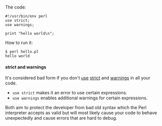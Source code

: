 The code:

    #!/usr/bin/env perl
    use strict;
    use warnings;
    
    print "hello world\n";

How to run it:

    $ perl hello.pl
    hello world

#### strict and warnings

It's considered bad form if you don't
[use](https://perldoc.perl.org/functions/use.html)
[strict](https://perldoc.perl.org/strict.html) and
[warnings](https://perldoc.perl.org/warnings.html) in all your code.

- `use strict` makes it an error to use certain expressions.
- `use warnings` enables additional warnings for certain expressions.

Both aim to protect the developer from bad old syntax which
the Perl interpreter accepts as valid but will most likely cause your code
to behave unexpectedly and cause errors that are hard to debug.  

